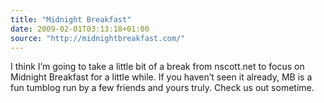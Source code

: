 ```yaml
---
title: "Midnight Breakfast"
date: 2009-02-01T03:13:18+01:00
source: "http://midnightbreakfast.com/"
---
```


I think I’m going to take a little bit of a break from nscott.net to focus on Midnight Breakfast for a little while. If you haven’t seen it already, MB is a fun tumblog run by a few friends and yours truly. Check us out sometime.
